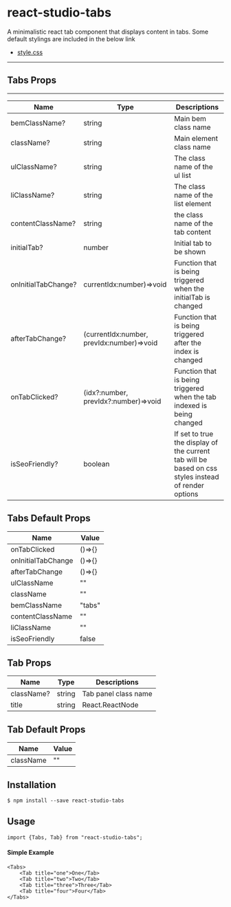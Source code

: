 # react-studio-tabs

A minimalistic react tab component that displays content in tabs. Some default stylings are included in the below link

* [style.css](https://github.com/geratokyo/react-studio-tabs/blob/master/examples/style.css)

----

## Tabs Props
----
|Name|Type|Descriptions|
|-----|------|---|
|bemClassName?|string|Main bem class name|
|className?|string|Main element class name|
|ulClassName?|string|The class name of the ul list|
|liClassName?|string|The class name of the list element|
|contentClassName?|string|the class name of the tab content|
|initialTab?|number|Initial tab to be shown|
|onInitialTabChange?|currentIdx:number)=>void|Function that is being triggered when the initialTab is changed|
|afterTabChange?|(currentIdx:number, prevIdx:number)=>void|Function that is being triggered after the index is changed|
|onTabClicked?|(idx?:number, prevIdx?:number)=>void|Function that is being triggered when the tab indexed is being changed|
|isSeoFriendly?|boolean|If set to true the display of the current tab will be based on css styles instead of render options|


## Tabs Default Props
|Name|Value|
|----|-----|
|onTabClicked|()=>{}|
|onInitialTabChange|()=>{}|
|afterTabChange|()=>{}|
|ulClassName|""|
|className|""|
|bemClassName|"tabs"|
|contentClassName|""|
|liClassName|""|
|isSeoFriendly|false|


## Tab Props

|Name|Type|Descriptions|
|-----|------|---|
className?|string|Tab panel class name|
title|string | React.ReactNode|The title name of the tab button|

## Tab Default Props

|Name|Value|
|----|-----|
|className|""|

## Installation 

```
$ npm install --save react-studio-tabs
```

## Usage

```
import {Tabs, Tab} from "react-studio-tabs";
```


#### Simple Example

```
<Tabs>
    <Tab title="one">One</Tab>
    <Tab title="two">Two</Tab>
    <Tab title="three">Three</Tab>
    <Tab title="four">Four</Tab>
</Tabs>
```

